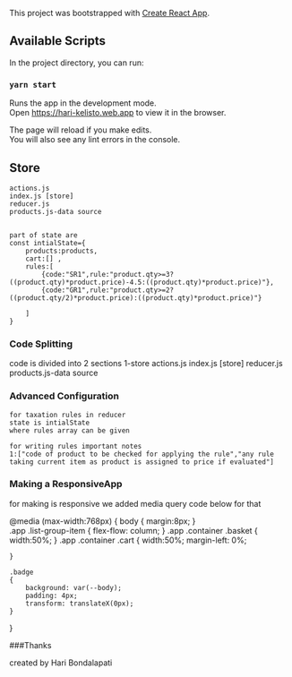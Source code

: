 This project was bootstrapped with [Create React App](https://github.com/facebook/create-react-app).

## Available Scripts

In the project directory, you can run:

### `yarn start`

Runs the app in the development mode.<br />
Open https://hari-kelisto.web.app to view it in the browser.

The page will reload if you make edits.<br />
You will also see any lint errors in the console.


## Store
	actions.js
	index.js [store]
	reducer.js
	products.js-data source


	part of state are
	const intialState={
		products:products,
		cart:[] ,
		rules:[
			{code:"SR1",rule:"product.qty>=3?((product.qty)*product.price)-4.5:((product.qty)*product.price)"},
			{code:"GR1",rule:"product.qty>=2?((product.qty/2)*product.price):((product.qty)*product.price)"}

		]
	}


### Code Splitting
code is divided into 2 sections 
1-store	
	actions.js
	index.js [store]
	reducer.js
	products.js-data source

### Advanced Configuration

	for taxation rules in reducer 
	state is intialState
	where rules array can be given

	for writing rules important notes
	1:["code of product to be checked for applying the rule","any rule taking current item as product is assigned to price if evaluated"]



### Making a ResponsiveApp
for making is responsive we added media query
code below for that

@media (max-width:768px)
{
	body
	{
		margin:8px;
	}	
	.app .list-group-item
	{
		flex-flow: column;
	}
	.app .container .basket
	{
		width:50%;
	}
	.app .container .cart
	{
		width:50%;
		margin-left: 0%;

	}

	.badge
	{
		background: var(--body);
		padding: 4px;
		transform: translateX(0px);
	}

}		


###Thanks


created by Hari Bondalapati
